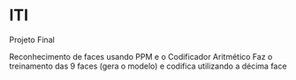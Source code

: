 # ITI
Projeto Final

Reconhecimento de faces usando PPM e o Codificador Aritmético
Faz o treinamento das 9 faces (gera o modelo) e codifica utilizando a décima face
